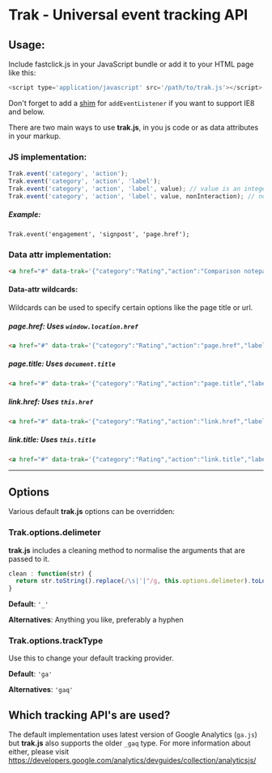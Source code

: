 # Trak - Universal event tracking API

## Usage:
Include fastclick.js in your JavaScript bundle or add it to your HTML page like this:
```js
<script type='application/javascript' src='/path/to/trak.js'></script>
```
Don't forget to add a [shim](https://developer.mozilla.org/en-US/docs/Web/API/EventTarget.addEventListener#Compatibility) for `addEventListener` if you want to support IE8 and below.

There are two main ways to use **trak.js**, in you js code or as data attributes in your markup.

### JS implementation:
```js
Trak.event('category', 'action');
Trak.event('category', 'action', 'label');
Trak.event('category', 'action', 'label', value); // value is an integer
Trak.event('category', 'action', 'label', value, nonInteraction); // nonInteraction is an integer
```
##### Example:
`Trak.event('engagement', 'signpost', 'page.href');`

### Data attr implementation:
```html
<a href="#" data-trak='{"category":"Rating","action":"Comparison notepad","label":"Up"}'>link</a>
```

#### Data-attr wildcards:
Wildcards can be used to specify certain options like the page title or url. 
##### page.href: Uses `window.location.href`
```html
<a href="#" data-trak='{"category":"Rating","action":"page.href","label":"Up"}'>link</a>
``` 
##### page.title: Uses `document.title`
```html
<a href="#" data-trak='{"category":"Rating","action":"page.title","label":"Up"}'>link</a>
```
##### link.href: Uses `this.href`
```html
<a href="#" data-trak='{"category":"Rating","action":"link.href","label":"Up"}'>link</a>
```
##### link.title: Uses `this.title`
```html
<a href="#" data-trak='{"category":"Rating","action":"link.title","label":"Up"}'>link</a>
```

--- 

## Options
Various default **trak.js** options can be overridden:

### Trak.options.delimeter
**trak.js** includes a cleaning method to normalise the arguments that are passed to it.
```js
clean : function(str) {
  return str.toString().replace(/\s|'|"/g, this.options.delimeter).toLowerCase();
}
```
**Default**: `'_'`

**Alternatives**: Anything you like, preferably a hyphen

### Trak.options.trackType
Use this to change your default tracking provider.

**Default**: `'ga'`

**Alternatives**: `'gaq'`

## Which tracking API's are used?
The default implementation uses latest version of Google Analytics (`ga.js`) but **trak.js** also supports the older `_gaq` type. For more information about either, please visit https://developers.google.com/analytics/devguides/collection/analyticsjs/
